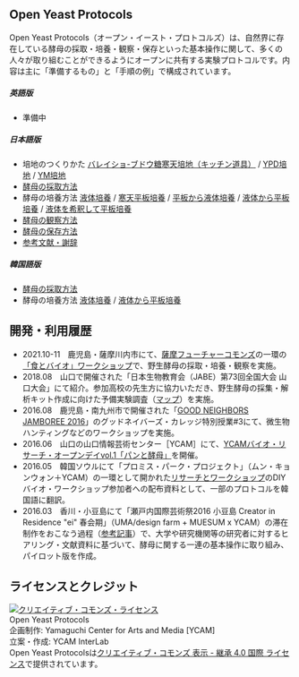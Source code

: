 ## Open Yeast Protocols
Open Yeast Protocols（オープン・イースト・プロトコルズ）は、自然界に存在している酵母の採取・培養・観察・保存といった基本操作に関して、多くの人々が取り組むことができるようにオープンに共有する実験プロトコルです。内容は主に「準備するもの」と「手順の例」で構成されています。  

##### 英語版 
- 準備中

##### 日本語版  
- 培地のつくりかた [バレイショ-ブドウ糖寒天培地（キッチン道具）](https://github.com/YCAMInterlab/OpenYeastProtocols/blob/master/jp/PDAmedium_kitchen.md) / [YPD培地](https://github.com/YCAMInterlab/OpenYeastProtocols/blob/master/jp/YPDmedium.md) / [YM培地](https://github.com/YCAMInterlab/OpenYeastProtocols/blob/master/jp/YMmedium.md)  
- [酵母の採取方法](https://github.com/YCAMInterlab/OpenYeastProtocols/blob/master/jp/hunt.md)  
- 酵母の培養方法 [液体培養](https://github.com/YCAMInterlab/OpenYeastProtocols/blob/master/jp/liquidculture.md) / [寒天平板培養](https://github.com/YCAMInterlab/OpenYeastProtocols/blob/master/jp/plateculture.md) / [平板から液体培養](https://github.com/YCAMInterlab/OpenYeastProtocols/blob/master/jp/plate2liquid.md) / [液体から平板培養](https://github.com/YCAMInterlab/OpenYeastProtocols/blob/master/jp/liquid2plate.md) / [液体を希釈して平板培養](https://github.com/YCAMInterlab/OpenYeastProtocols/blob/master/jp/liquiddilution2plate.md)  
- [酵母の観察方法](https://github.com/YCAMInterlab/OpenYeastProtocols/blob/master/jp/observe.md)
- [酵母の保存方法](https://github.com/YCAMInterlab/OpenYeastProtocols/blob/master/jp/stock.md)
- [参考文献・謝辞](https://github.com/YCAMInterlab/OpenYeastProtocols/blob/master/jp/references.md)

##### 韓国語版
- [酵母の採取方法](https://github.com/YCAMInterlab/OpenYeastProtocols/blob/master/kr/hunt_kr.md)  
- 酵母の培養方法 [液体培養](https://github.com/YCAMInterlab/OpenYeastProtocols/blob/master/kr/liquidculture_kr.md) / [液体から平板培養](https://github.com/YCAMInterlab/OpenYeastProtocols/blob/master/kr/liquid2plate_kr.md)


## 開発・利用履歴
- 2021.10-11　鹿児島・薩摩川内市にて、[薩摩フューチャーコモンズ](https://kigyo-satsumasendai.jp/sfc/)の一環の[「食とバイオ」ワークショップ](http://www.city.satsumasendai.lg.jp/www/contents/1630476742913/index.html)で、野生酵母の採取・培養・観察を実施。
- 2018.08　山口で開催された「日本生物教育会（JABE）第73回全国大会 山口大会」にて紹介。参加高校の先生方に協力いただき、野生酵母の採集・解析キット作成に向けた予備実験調査（[マップ](https://www.google.com/maps/d/u/1/edit?mid=1jAaTy_FYrJweN7rdK8IP0za3kzfQYVFp&usp=sharing)）を実施。
- 2016.08　鹿児島・南九州市で開催された「[GOOD NEIGHBORS JAMBOREE 2016](http://goodneighborsjamboree.com/2016/)」のグッドネイバーズ・カレッジ特別授業#3にて、微生物ハンティングなどのワークショップを実施。
- 2016.06　山口の山口情報芸術センター［YCAM］にて、[YCAMバイオ・リサーチ・オープンデイvol.1「パンと酵母」](https://www.ycam.jp/events/2016/ycam-bio-research-open-day-vol1/)を開催。
- 2016.05　韓国ソウルにて「プロミス・パーク・プロジェクト」（ムン・キョンウォン＋YCAM）の一環として開かれた[リサーチとワークショップ](https://promise-park.ycam.jp/ja/research-workshop-and-fieldwork/)のDIYバイオ・ワークショップ参加者への配布資料として、一部のプロトコルを韓国語に翻訳。
- 2016.03　香川・小豆島にて「瀬戸内国際芸術祭2016 小豆島 Creator in Residence "ei" 春会期」（UMA/design farm + MUESUM x YCAM）の滞在制作をおこなう過程（[参考記事](https://www.nettam.jp/column/future-life-expression/2/)）で、大学や研究機関等の研究者に対するヒアリング・文献資料に基づいて、酵母に関する一連の基本操作に取り組み、パイロット版を作成。

## ライセンスとクレジット
<a href="http://creativecommons.org/licenses/by-sa/4.0/" rel="license"><img style="border-width: 0;" alt="クリエイティブ・コモンズ・ライセンス" src="http://i.creativecommons.org/l/by-sa/4.0/80x15.png" /></a>
<br /> 
Open Yeast Protocols  
企画制作: Yamaguchi Center for Arts and Media [YCAM]<br />
立案・作成: YCAM InterLab<br />
Open Yeast Protocolsは<a href="http://creativecommons.org/licenses/by-sa/4.0/" rel="license">クリエイティブ・コモンズ 表示 - 継承 4.0 国際 ライセンス</a>で提供されています。
